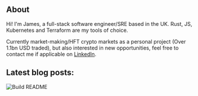 ## About

Hi! I'm James, a full-stack software engineer/SRE based in the UK. Rust, JS, Kubernetes and Terraform are my tools of choice.

Currently market-making/HFT crypto markets as a personal project (Over 1.1bn USD traded), but also interested in new opportunities, feel free to contact me if applicable on [LinkedIn](https://www.linkedin.com/in/jracollins).

## Latest blog posts:

<!-- blog start -->

<!-- blog end -->

<a href="https://github.com/jracollins/jracollins/actions"><img src="https://github.com/jracollins/jracollins/workflows/Build%20README.md/badge.svg" align="left" alt="Build README"></a>
